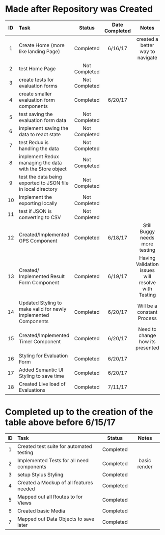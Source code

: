 # Made after Repository was Created
| ID  | Task   |  Status | Date Completed   | Notes  |
|:-:|:-|:-:|:-:|:-:|
| 1 | Create Home (more like landing Page)  |  Completed |  6/16/17 |  created a better way to navigate |
| 2  |  test Home Page |  Not Completed  |   |   |
| 3  |  create tests for evaluation forms |  Not Completed  |   |   |
| 4  |  create smaller evaluation form components | Completed  |  6/20/17 |
| 5  |   test saving the evaluation form data | Not Completed   |   |  |
| 6  |  implement saving the data to react state |  Not Completed  |    |
| 7  |  test Redux is handling the data | Not Completed   |   |   |
| 8  |  implement Redux managing the data with the Store object | Not Completed   |   |   |
| 9  |  test the data being exported to JSON file in local directory | Not Completed   |   |   |
| 10 |  implement the exporting locally   | Not Completed   |   |   |
| 11 |   test if JSON is converting to CSV|  Not Completed  |   |   |
|  12 | Created/Implemented GPS Component  |  Completed|  6/18/17 |Still Buggy needs more testing|
|  13 | Created/ Implemented Result Form Component  |  Completed|  6/19/17 | Having Validation issues will resolve with Testing|
|  14 | Updated Styling to make valid for newly implemented Components  |  Completed|  6/20/17 | Will be a constant Process |
|  15 | Created/Implemented  Timer Component |  Completed|  6/20/17 | Need to change how its presented|
|  16 | Styling for Evaluation Form |  Completed|  6/20/17 | |
|  17 | Added Semantic UI Styling to save time|  Completed|  6/20/17 | |
|  18 | Created Live load of Evaluations |  Completed| 7/11/17 | |

# Completed up to the creation of  the table above before 6/15/17
| ID  | Task |  Status | Notes  |
|:-:|:-|:-:|:-:|
|  1 | Created test suite for automated testing |  Completed|   |
|  2 | Implemented Tests for all need components |  Completed|basic render |
|  3 | setup Stylus Styling|  Completed|   |
|  4 | Created a Mockup of all features needed|  Completed|   |
|  5 | Mapped out all Routes to for Views |  Completed|   |
|  6 | Created basic Media  |  Completed|   |
|  7 | Mapped out Data Objects to save later  |  Completed|   |
